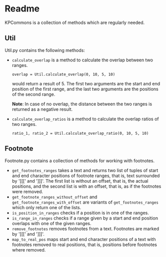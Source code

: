# Readme

KPCommons is a collection of methods which are regularly needed.

## Util
Util.py contains the following methods:

- `calculate_overlap` is a method to calculate the overlap between two ranges.
  ~~~
  overlap = Util.calculate_overlap(0, 10, 5, 10)
  ~~~
  would return a result of 5. The first two arguments are the start and end position of the first range, and the last
  two arguments are the positions of the second range.
  
  **Note**: In case of no overlap, the distance between the two ranges is returned as a negative result.
- `calculate_overlap_ratios` is a method to calculate the overlap ratios of two ranges.
  ~~~
  ratio_1, ratio_2 = Util.calculate_overlap_ratio(0, 10, 5, 10)
  ~~~

## Footnote
Footnote.py contains a collection of methods for working with footnotes.

- `get_footnotes_ranges` takes a text and returns two list of tuples of start and end character positions of footnote
  ranges, that is, text surrounded by '[[[' and ']]]'. The first list is without an offset, that is, the actual
  positions, and the second list is with an offset, that is, as if the footnotes were removed.
- `get_footnote_ranges_without_offset` and `get_footnote_ranges_with_offset` are variants of `get_footnotes_ranges`
  which only return one of the lists.
- `is_position_in_ranges` checks if a position is in one of the ranges.
- `is_range_in_ranges` checks if a range given by a start and end position overlaps with one of the given ranges.
- `remove_footnotes` removes footnotes from a text. Footnotes are marked by '[[[' and ']]]'.
- `map_to_real_pos` maps start and end character positions of a text with footnotes removed to real positions, that is,
  positions before footnotes where removed.